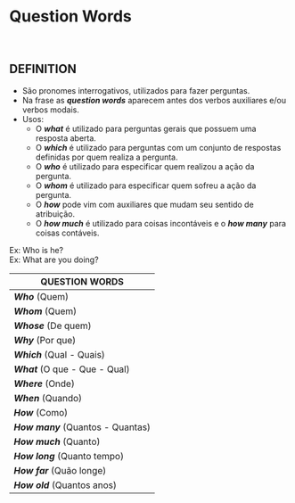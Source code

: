 # Question Words

<br>

## DEFINITION
* São pronomes interrogativos, utilizados para fazer perguntas.
* Na frase as ***question words*** aparecem antes dos verbos auxiliares e/ou verbos modais.
* Usos:
  - O ***what*** é utilizado para perguntas gerais que possuem uma resposta aberta.
  - O ***which*** é utilizado para perguntas com um conjunto de respostas definidas por quem realiza a pergunta.
  - O ***who*** é utilizado para especificar quem realizou a ação da pergunta.
  - O ***whom*** é utilizado para especificar quem sofreu a ação da pergunta.
  - O ***how*** pode vim com auxiliares que mudam seu sentido de atribuição.
  - O ***how much*** é utilizado para coisas incontáveis e o ***how many*** para coisas contáveis.

Ex: Who is he?  
Ex: What are you doing?

| QUESTION WORDS                     |
| ---------------------------------- |
| ***Who*** (Quem)                   |
| ***Whom*** (Quem)                  |
| ***Whose*** (De quem)              |
| ***Why*** (Por que)                |
| ***Which*** (Qual - Quais)         |
| ***What*** (O que - Que - Qual)    |
| ***Where*** (Onde)                 |
| ***When*** (Quando)                |
| ***How*** (Como)                   |
| ***How many*** (Quantos - Quantas) |
| ***How much*** (Quanto)            |
| ***How long*** (Quanto tempo)      |
| ***How far*** (Quão longe)         |
| ***How old*** (Quantos anos)       |